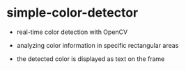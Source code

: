 # simple-color-detector
* real-time color detection with OpenCV

* analyzing color information in specific rectangular areas

* the detected color is displayed as text on the frame